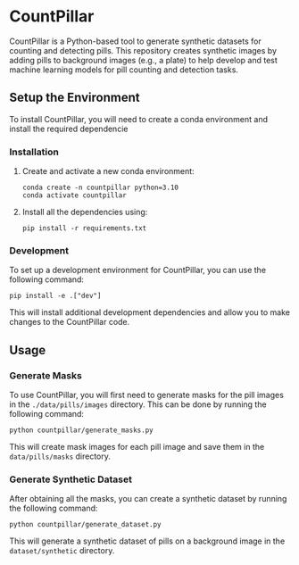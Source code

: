 # CountPillar

CountPillar is a Python-based tool to generate synthetic datasets for counting and detecting pills. This repository creates synthetic images by adding pills to background images (e.g., a plate) to help develop and test machine learning models for pill counting and detection tasks.



## Setup the Environment

To install CountPillar, you will need to create a conda environment and install the required dependencie

### Installation
1. Create and activate a new conda environment:
    ```
    conda create -n countpillar python=3.10
    conda activate countpillar
    ```

2. Install all the dependencies using:
    ```
    pip install -r requirements.txt
    ```

### Development
To set up a development environment for CountPillar, you can use the following command:

    pip install -e .["dev"]

This will install additional development dependencies and allow you to make changes to the CountPillar code.

## Usage
### Generate Masks

To use CountPillar, you will first need to generate masks for the pill images in the `./data/pills/images` directory. This can be done by running the following command:
```
python countpillar/generate_masks.py
```
This will create mask images for each pill image and save them in the `data/pills/masks` directory.

### Generate Synthetic Dataset

After obtaining all the masks, you can create a synthetic dataset by running the following command:
```
python countpillar/generate_dataset.py
```
This will generate a synthetic dataset of pills on a background image in the `dataset/synthetic` directory.
